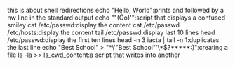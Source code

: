 this is about shell redirections
echo "Hello, World":prints and followed by a nw line in the standard output
echo "\"(Ôo)'":script that displays a confused smiley
cat /etc/passwd:display the content
cat /etc/passwd /etc/hosts:display the content
tail /etc/passwd:display last 10 lines
head /etc/passwd:display the first ten lines
head -n 3 iacta | tail -n 1:duplicates the last line
echo "Best School" > "\*\\\'\"Best School\"\'\\\*$\?\*\*\*\*\*:)":creating a file
ls -la >> ls_cwd_content:a script that writes into another

